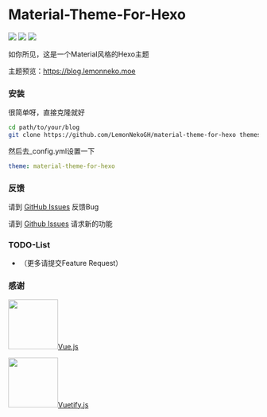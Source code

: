 # Material-Theme-For-Hexo
![](https://img.shields.io/badge/%E7%89%88%E6%9C%AC-2020.8.11-%236200ea)
![](https://img.shields.io/badge/Hexo版本-%3E%3D5.0.0-yellow)
![](https://img.shields.io/badge/许可证-Apache2.0-green)

如你所见，这是一个Material风格的Hexo主题

主题预览：https://blog.lemonneko.moe

### 安装
很简单呀，直接克隆就好
```bash
cd path/to/your/blog
git clone https://github.com/LemonNekoGH/material-theme-for-hexo themes/material-theme-for-hexo
```
然后去_config.yml设置一下
```yaml
theme: material-theme-for-hexo
```

### 反馈
请到 [GitHub Issues](https://github.com/LemonNekoGH/material-theme-for-hexo/issues/new?assignees=&labels=Bug&template=bug-report.md) 反馈Bug

请到 [Github Issues](https://github.com/LemonNekoGH/material-theme-for-hexo/issues/new?assignees=&labels=Feature+Request&template=feature-request.md) 请求新的功能

### TODO-List
- （更多请提交Feature Request） 

### 感谢
<img src="https://cn.vuejs.org//images/logo.png" height="100"/>[Vue.js](https://cn.vuejs.org)

<img src="https://cdn.vuetifyjs.com/images/logos/vuetify-logo-300.png" height="100"/>[Vuetify.js](vuetifyjs.com)